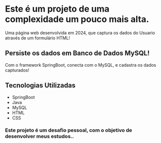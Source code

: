 # Este é um projeto de uma complexidade um pouco mais alta.
Uma página web desenvolvida em 2024, que captura os dados do Usuario através de um formulário HTML! 
## Persiste os dados em Banco de Dados MySQL!
Com o framework SpringBoot, conecta com o MySQL, e cadastra os dados capturados! 

## Tecnologias Utilizadas
- SpringBoot
- Java
- MySQL
- HTML
- CSS

### Este projeto é um desafio pessoal, com o objetivo de desenvolver meus estudos..

